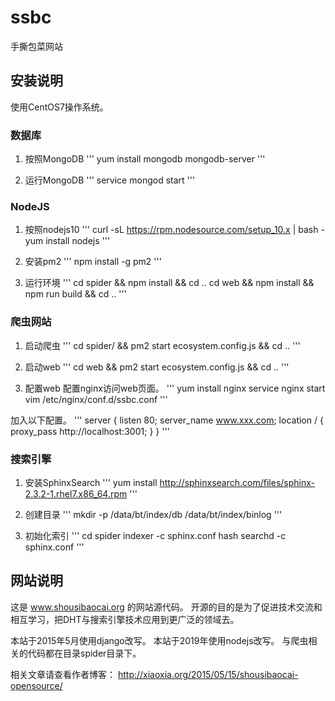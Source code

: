 # ssbc
手撕包菜网站

## 安装说明

使用CentOS7操作系统。

### 数据库 ###
1. 按照MongoDB
'''
yum install mongodb mongodb-server
'''

2. 运行MongoDB
'''
service mongod start
'''

### NodeJS ###
1. 按照nodejs10
'''
curl -sL https://rpm.nodesource.com/setup_10.x | bash -
yum install nodejs
'''

2. 安装pm2
'''
npm install -g pm2
'''

3. 运行环境
'''
cd spider && npm install && cd ..
cd web && npm install && npm run build && cd ..
'''

### 爬虫网站 ###
1. 启动爬虫
'''
cd spider/ && pm2 start ecosystem.config.js && cd ..
'''

2. 启动web
'''
cd web && pm2 start ecosystem.config.js && cd ..
'''

3. 配置web
配置nginx访问web页面。
'''
yum install nginx
service nginx start
vim /etc/nginx/conf.d/ssbc.conf
'''

加入以下配置。
'''
server {
    listen 80;
    server_name www.xxx.com;
    location / {
        proxy_pass http://localhost:3001;
    }
}
'''


### 搜索引擎 ###
1. 安装SphinxSearch
'''
yum install http://sphinxsearch.com/files/sphinx-2.3.2-1.rhel7.x86_64.rpm
'''

2. 创建目录
'''
mkdir -p /data/bt/index/db /data/bt/index/binlog
'''

3. 初始化索引
'''
cd spider
indexer -c sphinx.conf hash
searchd -c sphinx.conf
'''


## 网站说明
这是 www.shousibaocai.org 的网站源代码。
开源的目的是为了促进技术交流和相互学习，把DHT与搜索引擎技术应用到更广泛的领域去。

本站于2015年5月使用django改写。
本站于2019年使用nodejs改写。
与爬虫相关的代码都在目录spider目录下。

相关文章请查看作者博客：
http://xiaoxia.org/2015/05/15/shousibaocai-opensource/
